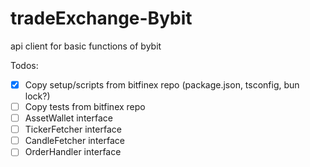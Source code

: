 # tradeExchange-Bybit
api client for basic functions of bybit


Todos:
 * [x] Copy setup/scripts from bitfinex repo (package.json, tsconfig, bun lock?)
 * [ ] Copy tests from bitfinex repo
 * [ ] AssetWallet interface
 * [ ] TickerFetcher interface
 * [ ] CandleFetcher interface
 * [ ] OrderHandler interface
